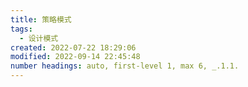 ```yaml
---
title: 策略模式
tags: 
  - 设计模式
created: 2022-07-22 18:29:06
modified: 2022-09-14 22:45:48
number headings: auto, first-level 1, max 6, _.1.1.
---
```

